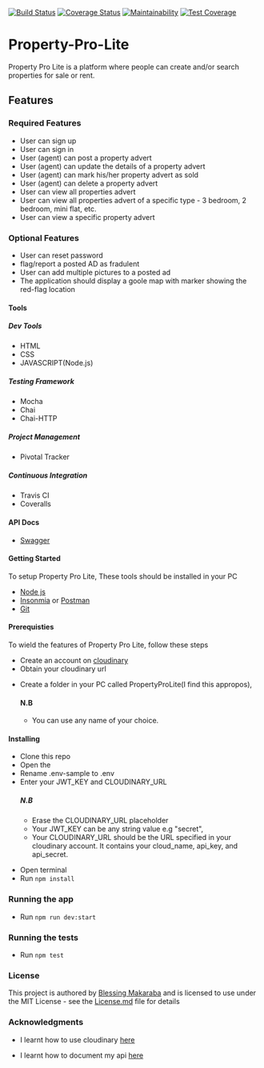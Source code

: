 [![Build Status](https://travis-ci.org/Abobos/Property-Pro-Lite.svg?branch=develop)](https://travis-ci.org/Abobos/Property-Pro-Lite)
[![Coverage Status](https://coveralls.io/repos/github/Abobos/Property-Pro-Lite/badge.svg?branch=develop)](https://coveralls.io/github/Abobos/Property-Pro-Lite?branch=develop)
[![Maintainability](https://api.codeclimate.com/v1/badges/93ed75ea6b4c7a99978a/maintainability)](https://codeclimate.com/github/Abobos/Property-Pro-Lite/maintainability)
[![Test Coverage](https://api.codeclimate.com/v1/badges/93ed75ea6b4c7a99978a/test_coverage)](https://codeclimate.com/github/Abobos/Property-Pro-Lite/test_coverage)

# Property-Pro-Lite

Property Pro Lite is a platform where people can create and/or search properties for sale or rent.

## Features

### Required Features

- User can sign up
- User can sign in
- User (agent) can post a property advert
- User (agent) can update the details of a property advert
- User (agent) can mark his/her property advert as sold
- User (agent) can delete a property advert
- User can view all properties advert
- User can view all properties advert of a specific type - 3 bedroom, 2 bedroom, mini flat, etc.
- User can view a specific property advert

### Optional Features

- User can reset password
- flag/report a posted AD as fradulent
- User can add multiple pictures to a posted ad
- The application should display a goole map with marker showing the red-flag location

#### Tools

##### Dev Tools

- HTML
- CSS
- JAVASCRIPT(Node.js)

##### Testing Framework

- Mocha
- Chai
- Chai-HTTP

##### Project Management

- Pivotal Tracker

##### Continuous Integration

- Travis CI
- Coveralls

#### API Docs

- [Swagger](https://propertyprolite1.herokuapp.com/api-docs)

#### Getting Started

To setup Property Pro Lite, These tools should be installed in your PC

- [Node js](https://nodejs.org/en/download/)
- [Insonmia](https://insomnia.rest/download/) or [Postman](https://www.getpostman.com/downloads/)
- [Git](https://git-scm.com/downloads)

#### Prerequisties

To wield the features of Property Pro Lite, follow these steps

- Create an account on [cloudinary](https://cloudinary.com)
- Obtain your cloudinary url

* Create a folder in your PC called PropertyProLite(I find this appropos),
  #### N.B
  - You can use any name of your choice.

#### Installing

- Clone this repo
- Open the
- Rename .env-sample to .env
- Enter your JWT_KEY and CLOUDINARY_URL
  ##### N.B
  - Erase the CLOUDINARY_URL placeholder
  * Your JWT_KEY can be any string value e.g "secret",
  * Your CLOUDINARY_URL should be the URL specified in your cloudinary account. It contains your cloud_name, api_key, and api_secret.

* Open terminal
* Run `npm install`

### Running the app

- Run `npm run dev:start`

### Running the tests

- Run `npm test`

### License

This project is authored by [Blessing Makaraba](https://github.com/abobos) and is licensed to use under the MIT License - see the [License.md](https://github.com/Abobos/Property-Pro-Lite/blob/develop/LICENSE) file for details

### Acknowledgments

- I learnt how to use cloudinary [here](https://cloudinary.com/documentation/node_integration)

* I learnt how to document my api [here](https://blog.cloudboost.io/adding-swagger-to-existing-node-js-project-92a6624b855b)
